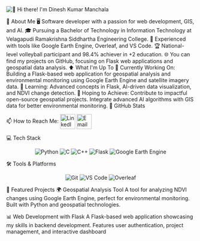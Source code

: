 <img src="[https://raw.githubusercontent.com/Raymo111/Raymo111/master/intro.gif](https://www.google.com/search?q=technical+gifs&sca_esv=a07f0383584960a3&rlz=1C1CHBF_enIN1120IN1120&udm=2&biw=2217&bih=1083&sxsrf=ADLYWIIwGR2r5XdMK_Em9sLEGm2-aFRJJg%3A1731334783230&ei=fxIyZ4fQDfTi2roP9YmfyA4&ved=0ahUKEwjHi_fVvNSJAxV0sVYBHfXEB-kQ4dUDCBA&uact=5&oq=technical+gifs&gs_lp=EgNpbWciDnRlY2huaWNhbCBnaWZzMgUQABiABDIGEAAYCBgeSJ0KUMUEWNkIcAF4AJABAJgBiwGgAY8DqgEDMC4zuAEDyAEA-AEBmAIEoAKbA8ICBBAAGB7CAgcQABiABBgKwgIGEAAYChgewgIGEAAYHhgPwgIGEAAYBRgemAMAiAYBkgcDMS4zoAfsCg&sclient=img#vhid=7X0qfC1a39o0gM&vssid=mosaic)" alt="👋 Hi there! I'm Dinesh Kumar Manchala" title="👋 Hi there! I'm Dinesh Kumar Manchala"/>


:book: About Me
🖥 Software developer with a passion for web development, GIS, and AI.
🎓 Pursuing a Bachelor of Technology in Information Technology at Velagapudi Ramakrishna Siddhartha Engineering College.
💼 Experienced with tools like Google Earth Engine, Overleaf, and VS Code.
🏆 National-level volleyball participant and 98.4% achiever in +2 education.
🌐 You can find my projects on GitHub, focusing on Flask web applications and geospatial data analysis.
⬆ What I'm Up To
🔨 Currently Working On: Building a Flask-based web application for geospatial analysis and environmental monitoring using Google Earth Engine and satellite imagery data.
🌱 Learning: Advanced concepts in Flask, AI-driven data visualization, and NDVI change detection.
🤞 Hoping to Achieve:
Contribute to impactful open-source geospatial projects.
Integrate advanced AI algorithms with GIS data for better environmental monitoring.
🔔 GitHub Stats

📫 How to Reach Me:
<img src="https://img.shields.io/badge/LinkedIn-0A66C2?style=for-the-badge&logo=linkedin&logoColor=white" height="40em" align="center" alt="LinkedIn" title="Follow on LinkedIn"/> <img src="https://img.shields.io/badge/Email-D14836?style=for-the-badge&logo=gmail&logoColor=white" height="40em" align="center" alt="Email" title="Email Me"/>

💻 Tech Stack
<p align="center"> <img src="https://img.shields.io/badge/Python-FFD43B?style=for-the-badge&logo=python&logoColor=blue" alt="Python"/> <img src="https://img.shields.io/badge/C-A8B9CC?style=for-the-badge&logo=c&logoColor=white" alt="C"/> <img src="https://img.shields.io/badge/C++-00599C?style=for-the-badge&logo=c%2B%2B&logoColor=white" alt="C++"/> <img src="https://img.shields.io/badge/Flask-000000?style=for-the-badge&logo=flask&logoColor=white" alt="Flask"/> <img src="https://img.shields.io/badge/Google%20Earth%20Engine-34A853?style=for-the-badge&logo=googleearth&logoColor=white" alt="Google Earth Engine"/> </p>
🛠 Tools & Platforms
<p align="center"> <img src="https://img.shields.io/badge/Git-F05032?style=for-the-badge&logo=git&logoColor=white" alt="Git"/> <img src="https://img.shields.io/badge/VS%20Code-007ACC?style=for-the-badge&logo=visual-studio-code&logoColor=white" alt="VS Code"/> <img src="https://img.shields.io/badge/Overleaf-47A141?style=for-the-badge&logo=overleaf&logoColor=white" alt="Overleaf"/> </p>
🚀 Featured Projects
🌍 Geospatial Analysis Tool
A tool for analyzing NDVI changes using Google Earth Engine, perfect for environmental monitoring. Built with Python and geospatial technologies.

📊 Web Development with Flask
A Flask-based web application showcasing my skills in backend development. Features user authentication, project management, and interactive dashboard

